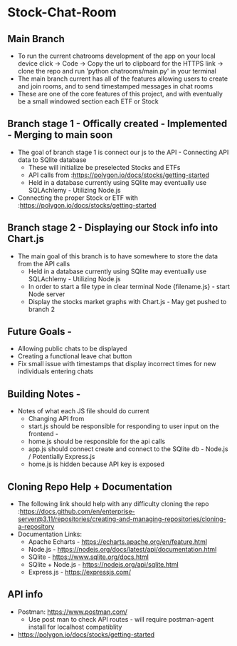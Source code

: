 # Stock-Chat-Room
## Main Branch 
- To run the current chatrooms development of the app on your local device click -> Code -> Copy the url to clipboard for the HTTPS link -> clone the repo and run 'python chatrooms/main.py' in your terminal
- The main branch current has all of the features allowing users to create and join rooms, and to send timestamped messages in chat rooms
- These are one of the core features of this project, and with eventually be a small windowed section each ETF or Stock
## Branch stage 1 - Offically created - Implemented - Merging to main soon
- The goal of branch stage 1 is connect our js to the API - Connecting API data to SQlite database 
    - These will initialize be preselected Stocks and ETFs
    - API calls from :https://polygon.io/docs/stocks/getting-started
    - Held in a database currently using SQlite may eventually use SQLAchlemy - Utilizing Node.js
- Connecting the proper Stock or ETF with :https://polygon.io/docs/stocks/getting-started

## Branch stage 2 - Displaying our Stock info into Chart.js 
- The main goal of this branch is to have somewhere to store the data from  the API calls
    - Held in a database currently using SQlite may eventually use SQLAchlemy - Utilizing Node.js
    - In order to start a file type in clear terminal Node {filename.js} - start Node server
    - Display the stocks market graphs with Chart.js - May get pushed to branch 2

## Future Goals -
- Allowing public chats to be displayed
- Creating a functional leave chat button 
- Fix small issue with timestamps that display incorrect times for new individuals entering chats
## Building Notes - 
- Notes of what each JS file should do current
    - Changing API from  
    - start.js should be responsible for responding to user input on the frontend - 
    - home.js should be responsible for the api calls
    - app.js should connect create and connect to the SQlite db - Node.js / Potentially Express.js
    - home.js is hidden because API key is exposed

## Cloning Repo Help + Documentation
- The following link should help with any difficulty cloning the repo :https://docs.github.com/en/enterprise-server@3.11/repositories/creating-and-managing-repositories/cloning-a-repository
- Documentation Links:
    - Apache Echarts - https://echarts.apache.org/en/feature.html
    - Node.js - https://nodejs.org/docs/latest/api/documentation.html
    - SQlite - https://www.sqlite.org/docs.html
    - SQlite + Node.js - https://nodejs.org/api/sqlite.html  
    - Express.js - https://expressjs.com/

## API info 
- Postman: https://www.postman.com/
    - Use post man to check API routes - will require postman-agent install for localhost compatiblity
- https://polygon.io/docs/stocks/getting-started